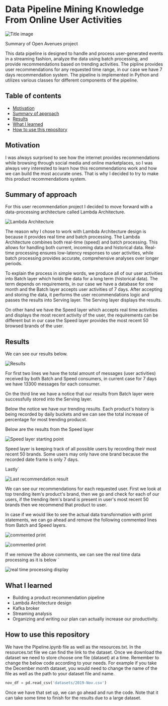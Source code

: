 
# Data Pipeline Mining Knowledge From Online User Activities
![Title image](Images/title_image.png)

Summary of Open Avenues project

This data pipeline is designed to handle and process user-generated events in a streaming fashion, analyze the data using batch processing, and provide recommendations based on trending activities. The pipline provides user recommendations for any requested time range, in our case we have 7 days recommendation system. The pipeline is implemented in Python and utilizes various classes for different components of the pipeline.

## Table of contents
* [Motivation](#motivation)
* [Summary of approach](#summary-of-approach)
* [Results](#results)
* [What I learned](#what-I-learned)
* [How to use this repository](#how-to-use-this-repository)



<a name="Motivation"></a>
## Motivation
I was always surprised to see how the internet provides recommendations while browsing through social media and online marketplaces, so I was always very interested to learn how this recommendations work and how we can build the most accurate ones.
That is why I decided to try to make this product recommendations system.


<a name="Summary of approach"></a>
## Summary of approach
For this user recommendation project I decided to move forward with a data-processing architecture called Lambda Architecture. 

![Lambda Architecture](https://hazelcast.com/wp-content/uploads/2021/12/19_Lambda-1.png)

The reason why I chose to work with Lambda Architecture design is because it provides real time and batch processing. The Lambda Architecture combines both real-time (speed) and batch processing. This allows for handling both current, incoming data and historical data. Real-time processing ensures low-latency responses to user activities, while batch processing provides accurate, comprehensive analyses over longer periods.


To explain the process in simple words, we produce all of our user activities into Batch layer which holds the data for a long term (historical data). The term depends on requirements, in our case we have a database for one month and the Batch layer accepts user activities of 7 days. After accepting and storing the data, it performs the user recommendations logic and passes the results into Serving layer. The Serving layer displays the results. 

On other hand we have the Speed layer which accepts real time activities and displays the most recent activity of the user, the requirements can be different but in our case the Speed layer provides the most recent 50 browsed brands of the user.

<a name="Results"></a>
## Results
We can see our results below.

![Results](Images/carbon.png)

For first two lines we have the total amount of messages (user activities) received by both Batch and Speed consumers, in current case for 7 days we have 13300 messages for each consumer.

On the third line we have a notice that our results from Batch layer were successfully stored into the Serving layer.

Below the notice we have our trending results. Each product's history is being recorded by daily buckets and we can see the total increase of percentage for most trending producst.

Below are the results from the Speed layer

![Speed layer starting point](Images/speedLayerResult.png)

Speed layer is keeping track of all possible users by recording their most recent 50 brands. Some users may only have one brand because the recorded date frame is only 7 days. 

Lastly`

![Last recommendation result](Images/recommendationResults.png)

We can see our recommendations for each requested user.
First we look at top trending item's product's brand, then we go and check for each of our users, if the trending item's brand is present in user's most recent 50 brands then we recommend that product to user.

In case if we would like to see the actual data transformation with print statements, we can go ahead and remove the following commented lines from Batch and Speed layers.

![commented print](Images/realtimedisplay1.png)

![commented print](Images/realtimedisplay2.png)

If we remove the above comments, we can see the real time data processing as it is below `

![real time processing display](Images/removed_prints.png)

<a name="What I learned"></a>
## What I learned 
* Building a product recommendation pipeline
* Lambda Architecture design
* Kafka broker
* Streaming analysis
* Organizing and writing our plan can actually increase our productivity.

<a name="How to use this repository"></a>
## How to use this repository
We have the Pipeline.ipynb file as well as the resources.txt. In the resources.txt file we can find the link to the dataset.
Once we download the dataset we need to store choose one file (dataset) at a time. Remember to change the below code according to your needs. For example if you take the December month dataset, you would need to change the name of the file as well as the path to your dataset file and name.
```python
nov_df = pd.read_csv('datasets/2019-Nov.csv')
```
Once we have that set up, we can go ahead and run the code.
Note that it can take some time to finish for the results due to a large dataset.
